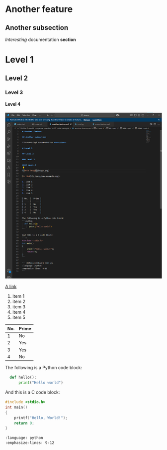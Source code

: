 # Another feature

## Another subsection

*Interesting* documentation **section**

# Level 1

## Level 2

### Level 3

#### Level 4

![meta image](image.png)

[A link](https://www.example.org)

1. item 1
2. item 2
3. item 3
1. item 4
1. item 5

| No.  |  Prime |
| ---- | ------ |
| 1    |  No    |
| 2    |  Yes   |
| 3    |  Yes   |
| 4    |  No    |

The following is a Python code block:
```python
  def hello():
      print("Hello world")
```

And this is a C code block:
```c
#include <stdio.h>
int main()
{
    printf("Hello, World!");
    return 0;
}
```

```{literalinclude} conf.py
:language: python
:emphasize-lines: 9-12
```